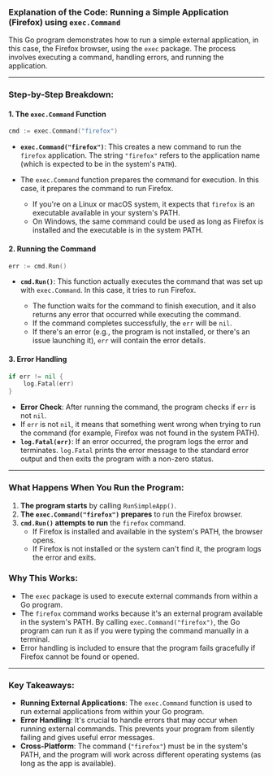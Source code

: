 ### **Explanation of the Code: Running a Simple Application (Firefox) using `exec.Command`**

This Go program demonstrates how to run a simple external application, in this case, the Firefox browser, using the `exec` package. The process involves executing a command, handling errors, and running the application.

---

### **Step-by-Step Breakdown:**

#### **1. The `exec.Command` Function**
```go
cmd := exec.Command("firefox")
```
- **`exec.Command("firefox")`**: This creates a new command to run the `firefox` application. The string `"firefox"` refers to the application name (which is expected to be in the system's `PATH`).
- The `exec.Command` function prepares the command for execution. In this case, it prepares the command to run Firefox.
  
  - If you're on a Linux or macOS system, it expects that `firefox` is an executable available in your system's PATH.
  - On Windows, the same command could be used as long as Firefox is installed and the executable is in the system PATH.

#### **2. Running the Command**
```go
err := cmd.Run()
```
- **`cmd.Run()`**: This function actually executes the command that was set up with `exec.Command`. In this case, it tries to run Firefox.
  
  - The function waits for the command to finish execution, and it also returns any error that occurred while executing the command.
  - If the command completes successfully, the `err` will be `nil`.
  - If there's an error (e.g., the program is not installed, or there's an issue launching it), `err` will contain the error details.

#### **3. Error Handling**
```go
if err != nil {
	log.Fatal(err)
}
```
- **Error Check**: After running the command, the program checks if `err` is not `nil`.
- If `err` is not `nil`, it means that something went wrong when trying to run the command (for example, Firefox was not found in the system PATH).
- **`log.Fatal(err)`**: If an error occurred, the program logs the error and terminates. `log.Fatal` prints the error message to the standard error output and then exits the program with a non-zero status.

---

### **What Happens When You Run the Program:**
1. **The program starts** by calling `RunSimpleApp()`.
2. **The `exec.Command("firefox")` prepares** to run the Firefox browser.
3. **`cmd.Run()` attempts to run** the `firefox` command.
   - If Firefox is installed and available in the system's PATH, the browser opens.
   - If Firefox is not installed or the system can't find it, the program logs the error and exits.

### **Why This Works:**
- The `exec` package is used to execute external commands from within a Go program.
- The `firefox` command works because it's an external program available in the system's PATH. By calling `exec.Command("firefox")`, the Go program can run it as if you were typing the command manually in a terminal.
- Error handling is included to ensure that the program fails gracefully if Firefox cannot be found or opened.

---

### **Key Takeaways:**
- **Running External Applications**: The `exec.Command` function is used to run external applications from within your Go program.
- **Error Handling**: It's crucial to handle errors that may occur when running external commands. This prevents your program from silently failing and gives useful error messages.
- **Cross-Platform**: The command (`"firefox"`) must be in the system's PATH, and the program will work across different operating systems (as long as the app is available).

